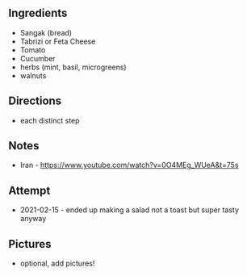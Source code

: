 ## Ingredients
* Sangak (bread)
* Tabrizi or Feta Cheese
* Tomato
* Cucumber
* herbs (mint, basil, microgreens)
* walnuts

## Directions
* each distinct step

## Notes
* Iran - https://www.youtube.com/watch?v=0O4MEg_WUeA&t=75s

## Attempt
* 2021-02-15 - ended up making a salad not a toast but super tasty anyway

## Pictures
* optional, add pictures!

